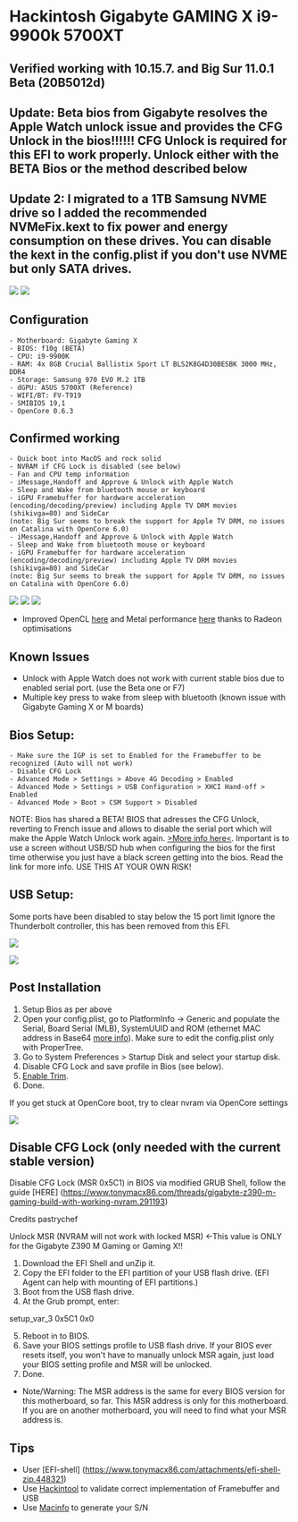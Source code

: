 # Hackintosh Gigabyte GAMING X i9-9900k 5700XT

## Verified working with 10.15.7. and Big Sur 11.0.1 Beta (20B5012d)
## Update: Beta bios from Gigabyte resolves the Apple Watch unlock issue and provides the CFG Unlock in the bios!!!!!! CFG Unlock is required for this EFI to work properly. Unlock either with the BETA Bios or the method described below
## Update 2: I migrated to a 1TB Samsung NVME drive so I added the recommended NVMeFix.kext to fix power and energy consumption on these drives. You can disable the kext in the config.plist if you don't use NVME but only SATA drives.    

![](https://github.com/extric99/Hackintosh-Gigabyte-Z390-GAMING-X-i7-9900k-5700XT/blob/master/screenshot/Screenshot_Info.png)
![](https://github.com/extric99/Hackintosh-Gigabyte-Z390-GAMING-X-i7-9900k-5700XT/blob/master/screenshot/Screenshot_BigSur.png)

## Configuration
```
- Motherboard: Gigabyte Gaming X
- BIOS: f10g (BETA)
- CPU: i9-9900K  
- RAM: 4x 8GB Crucial Ballistix Sport LT BLS2K8G4D30BESBK 3000 MHz, DDR4
- Storage: Samsung 970 EVO M.2 1TB  
- dGPU: ASUS 5700XT (Reference)  
- WIFI/BT: FV-T919  
- SMIBIOS 19,1
- OpenCore 0.6.3
```
## Confirmed working
```
- Quick boot into MacOS and rock solid
- NVRAM if CFG Lock is disabled (see below)
- Fan and CPU temp information
- iMessage,Handoff and Approve & Unlock with Apple Watch
- Sleep and Wake from bluetooth mouse or keyboard
- iGPU Framebuffer for hardware acceleration (encoding/decoding/preview) including Apple TV DRM movies (shikivga=80) and SideCar
(note: Big Sur seems to break the support for Apple TV DRM, no issues on Catalina with OpenCore 6.0)
- iMessage,Handoff and Approve & Unlock with Apple Watch
- Sleep and Wake from bluetooth mouse or keyboard
- iGPU Framebuffer for hardware acceleration (encoding/decoding/preview) including Apple TV DRM movies (shikivga=80) and SideCar
(note: Big Sur seems to break the support for Apple TV DRM, no issues on Catalina with OpenCore 6.0)
```
![](https://github.com/extric99/Hackintosh-Gigabyte-Z390-GAMING-X-i7-9900k-5700XT/blob/master/screenshot/Screenshot_temp.png)
![](https://github.com/extric99/Hackintosh-Gigabyte-Z390-GAMING-X-i7-9900k-5700XT/blob/master/screenshot/Screenshot_Hackintool_1.png)
![](https://github.com/extric99/Hackintosh-Gigabyte-Z390-GAMING-X-i7-9900k-5700XT/blob/master/screenshot/Screenshot%20Framebuffer.png)

- Improved OpenCL [here](https://browser.geekbench.com/v5/compute/1264374) and Metal performance [here](https://browser.geekbench.com/v5/compute/1264376) thanks to Radeon optimisations

## Known Issues
- Unlock with Apple Watch does not work with current stable bios due to enabled serial port. (use the Beta one or F7)
- Multiple key press to wake from sleep with bluetooth (known issue with Gigabyte Gaming X or M boards)


## Bios Setup:
```
- Make sure the IGP is set to Enabled for the Framebuffer to be recognized (Auto will not work)
- Disable CFG Lock 
- Advanced Mode > Settings > Above 4G Decoding > Enabled
- Advanced Mode > Settings > USB Configuration > XHCI Hand-off > Enabled
- Advanced Mode > Boot > CSM Support > Disabled
```
NOTE: Bios has shared a BETA! BIOS that adresses the CFG Unlock, reverting to French issue and allows to disable the serial port which will make the Apple Watch Unlock work again. [>More info here<](https://www.tonymacx86.com/threads/ssdt-or-clover-patch-to-disable-super-i-o-serial-port-on-gigabyte-z390-m-gaming.287471/page-8). Important is to use a screen without USB/SD hub when configuring the bios for the first time otherwise you just have a black screen getting into the bios. Read the link for more info.
USE THIS AT YOUR OWN RISK!

## USB Setup:

Some ports have been disabled to stay below the 15 port limit
Ignore the Thunderbolt controller, this has been removed from this EFI.

![](https://github.com/extric99/Hackintosh-Gigabyte-Z390-GAMING-X-i7-9900k-5700XT/blob/master/screenshot/Screenshot_USB_Layout.png)

![](https://github.com/extric99/Hackintosh-Gigabyte-Z390-GAMING-X-i7-9900k-5700XT/blob/master/screenshot/Screenshot_USB.png)

## Post Installation

1. Setup Bios as per above
2. Open your config.plist, go to PlatformInfo -> Generic and populate the Serial, Board Serial (MLB), SystemUUID and ROM (ethernet MAC address in Base64 [more info](https://dortania.github.io/OpenCore-Post-Install/universal/iservices.html#fixing-en0)). Make sure to edit the config.plist only with ProperTree.
3. Go to System Preferences > Startup Disk and select your startup disk.
4. Disable CFG Lock and save profile in Bios (see below).
5. [Enable Trim](https://www.howtogeek.com/222077/how-to-enable-trim-for-third-party-ssds-on-mac-os-x/).
6. Done.

If you get stuck at OpenCore boot, try to clear nvram via OpenCore settings  

![](https://github.com/extric99/Hackintosh-Gigabyte-Z390-GAMING-X-i7-9900k-5700XT/blob/master/screenshot/Screenshot_MAC.png)

## Disable CFG Lock (only needed with the current stable version)

Disable CFG Lock (MSR 0x5C1) in BIOS via modified GRUB Shell, follow the guide [HERE] (https://www.tonymacx86.com/threads/gigabyte-z390-m-gaming-build-with-working-nvram.291193)

Credits pastrychef

Unlock MSR (NVRAM will not work with locked MSR) <-This value is ONLY for the Gigabyte Z390 M Gaming or Gaming X!!
1. Download the EFI Shell and unZip it.
2. Copy the EFI folder to the EFI partition of your USB flash drive. (EFI Agent can help with mounting of EFI partitions.)
3. Boot from the USB flash drive.
4. At the Grub prompt, enter:

setup_var_3 0x5C1 0x0

5. Reboot in to BIOS.
6. Save your BIOS settings profile to USB flash drive. If your BIOS ever resets itself, you won't have to manually unlock MSR again, just load your BIOS setting profile and MSR will be unlocked.
7. Done.
* Note/Warning: The MSR address is the same for every BIOS version for this motherboard, so far. This MSR address is only for this motherboard. If you are on another motherboard, you will need to find what your MSR address is.

## Tips
- User [EFI-shell] (https://www.tonymacx86.com/attachments/efi-shell-zip.448321)
- Use [Hackintool](http://headsoft.com.au/download/mac/Hackintool.zip) to validate correct implementation of Framebuffer and USB
- Use [Macinfo](https://github.com/acidanthera/MacInfoPkg) to generate your S/N

